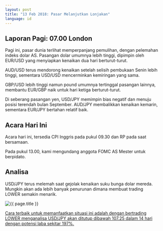 ```yaml
---
layout: post
title: "13 Feb 2018: Pasar Melanjutkan Lonjakan"
language: id
---
```

## Laporan Pagi: 07.00 London

Pagi ini, pasar dunia terlihat memperpanjang pemulihan, dengan pelemahan indeks dolar AS. Pasangan dolar umumnya lebih tinggi, dipimpin oleh EUR/USD yang menyiapkan kenaikan dua hari berturut-turut.

AUD/USD terus mendorong kenaikan setelah selisih pembukaan Senin lebih tinggi, sementara USD/USD mencerminkan kemiringan yang sama.

GBP/USD lebih tinggi namun pound umumnya tertinggal pasangan lainnya, membantu EUR/GBP naik untuk hari ketiga berturut-turut.

Di seberang pasangan yen, USD/JPY memimpin bias negatif dan menuju posisi terendah bulan September. AUD/JPY membalikkan kenaikan kemarin, sementara EUR/JPY bertahan relatif baik.

## Acara Hari Ini

Acara hari ini, tersedia CPI Inggris pada pukul 09.30 dan RP pada saat bersamaan.

Pada pukul 13.00, kami mengundang anggota FOMC AS Mester untuk berpidato.

## Analisa

USD/JPY terus melemah saat gejolak kenaikan suku bunga dolar mereda. Mungkin akan ada lebih banyak penurunan dimana membuat trading LOWER semakin menarik.

<img src="{{ site.url }}/images/feb-18/id-13-feb-18.png" alt="{{ page.title }}" title="{{ page.title }}">

<a href="%LINK%%?https://www.binary.com/d/trade.cgi?market=forex&underlying=frxUSDJPY&formname=higherlower&duration_amount=14&duration_units=d&amount=10&amount_type=payout&expiry_type=duration&barrier=107.25" target="_blank">Cara terbaik untuk memanfaatkan situasi ini adalah dengan bertrading LOWER menganalisa USD/JPY akan ditutup dibawah 107.25 dalam 14 hari dengan potensi laba sekitar 197%.</a>
